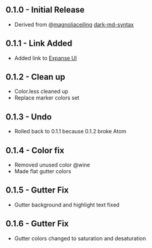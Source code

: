 ## 0.1.0 - Initial Release
* Derived from @[magnoliaceiling](https://github.com/magnoliaceiling) [dark-md-syntax](https://github.com/magnoliaceiling/dark-md-syntax)

## 0.1.1 - Link Added
* Added link to [Expanse UI](https://atom.io/themes/expanse-ui)

## 0.1.2 - Clean up
* Color.less cleaned up
* Replace marker colors set

## 0.1.3 - Undo
* Rolled back to 0.1.1 because 0.1.2 broke Atom

## 0.1.4 - Color fix
* Removed unused color @wine
* Made flat gutter colors

## 0.1.5 - Gutter Fix
* Gutter background and highlight text fixed

## 0.1.6 - Gutter Fix
* Gutter colors changed to saturation and desaturation

